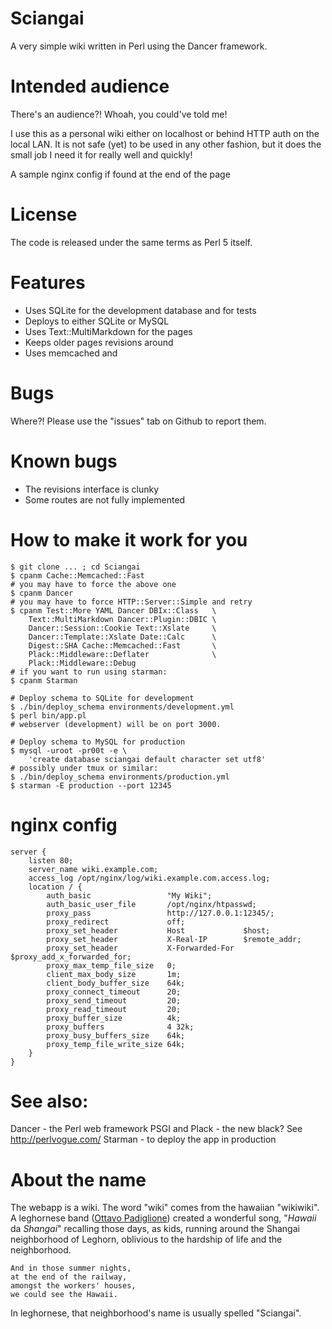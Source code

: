 # Sciangai

A very simple wiki written in Perl using the Dancer framework.

# Intended audience

There's an audience?! Whoah, you could've told me!

I use this as a personal wiki either on localhost or behind HTTP auth on the
local LAN.  It is not safe (yet) to be used in any other fashion, but it does
the small job I need it for really well and quickly!

A sample nginx config if found at the end of the page

# License

The code is released under the same terms as Perl 5 itself.

# Features

- Uses SQLite for the development database and for tests
- Deploys to either SQLite or MySQL
- Uses Text::MultiMarkdown for the pages
- Keeps older pages revisions around
- Uses memcached and

# Bugs

Where?! Please use the "issues" tab on Github to report them.

# Known bugs

- The revisions interface is clunky
- Some routes are not fully implemented

# How to make it work for you

    $ git clone ... ; cd Sciangai
    $ cpanm Cache::Memcached::Fast
    # you may have to force the above one
    $ cpanm Dancer
    # you may have to force HTTP::Server::Simple and retry
    $ cpanm Test::More YAML Dancer DBIx::Class   \
        Text::MultiMarkdown Dancer::Plugin::DBIC \
        Dancer::Session::Cookie Text::Xslate     \
        Dancer::Template::Xslate Date::Calc      \
        Digest::SHA Cache::Memcached::Fast       \
        Plack::Middleware::Deflater              \
        Plack::Middleware::Debug
    # if you want to run using starman:
    $ cpanm Starman

    # Deploy schema to SQLite for development
    $ ./bin/deploy_schema environments/development.yml
    $ perl bin/app.pl
    # webserver (development) will be on port 3000.

    # Deploy schema to MySQL for production
    $ mysql -uroot -pr00t -e \
        'create database sciangai default character set utf8'
    # possibly under tmux or similar:
    $ ./bin/deploy_schema environments/production.yml
    $ starman -E production --port 12345

# nginx config

    server {
        listen 80;
        server_name wiki.example.com;
        access_log /opt/nginx/log/wiki.example.com.access.log;
        location / {
            auth_basic                 "My Wiki";
            auth_basic_user_file       /opt/nginx/htpasswd;
            proxy_pass                 http://127.0.0.1:12345/;
            proxy_redirect             off;
            proxy_set_header           Host             $host;
            proxy_set_header           X-Real-IP        $remote_addr;
            proxy_set_header           X-Forwarded-For  $proxy_add_x_forwarded_for;
            proxy_max_temp_file_size   0;
            client_max_body_size       1m;
            client_body_buffer_size    64k;
            proxy_connect_timeout      20;
            proxy_send_timeout         20;
            proxy_read_timeout         20;
            proxy_buffer_size          4k;
            proxy_buffers              4 32k;
            proxy_busy_buffers_size    64k;
            proxy_temp_file_write_size 64k;
        }
    }

# See also:

Dancer         - the Perl web framework
PSGI and Plack - the new black? See http://perlvogue.com/
Starman        - to deploy the app in production

# About the name

The webapp is a wiki. The word "wiki" comes from the hawaiian "wikiwiki".
A leghornese band ([Ottavo Padiglione](http://it.wikipedia.org/wiki/Ottavo_Padiglione))
created a wonderful song, "_Hawaii_ da _Shangai_" recalling those days,
as kids, running around the Shangai neighborhood of Leghorn,
oblivious to the hardship of life and the neighborhood.

    And in those summer nights,
    at the end of the railway,
    amongst the workers' houses,
    we could see the Hawaii.

In leghornese, that neighborhood's name is usually spelled "Sciangai".
